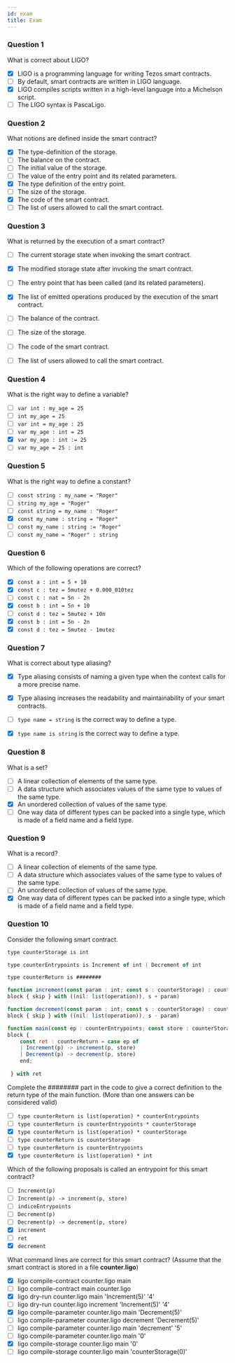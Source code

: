 ```yaml
---
id: exam
title: Exam
---
```


### Question 1

What is correct about LIGO?

- [x] LIGO is a programming language for writing Tezos smart contracts.
- [ ] By default, smart contracts are written in LIGO language.
- [x] LIGO compiles scripts written in a high-level language into a Michelson script.
- [ ] The LIGO syntax is PascaLigo.

### Question 2

What notions are defined inside the smart contract?

- [x] The type-definition of the storage.
- [ ] The balance on the contract.
- [ ] The initial value of the storage.
- [ ] The value of the entry point and its related parameters.
- [x] The type definition of the entry point.
- [ ] The size of the storage.
- [x] The code of the smart contract.
- [ ] The list of users allowed to call the smart contract.

### Question 3

What is returned by the execution of a smart contract?

- [ ] The current storage state when invoking the smart contract.
- [x] The modified storage state after invoking the smart contract.
- [ ] The entry point that has been called (and its related parameters).
- [x] The list of emitted operations produced by the execution of the smart contract.
- [ ] The balance of the contract.
- [ ] The size of the storage.
- [ ] The code of the smart contract.
- [ ] The list of users allowed to call the smart contract.


### Question 4

What is the right way to define a variable?

- [ ] `var int : my_age = 25`
- [ ] `int my_age = 25`
- [ ] `var int = my_age : 25`
- [ ] `var my_age : int = 25`
- [x] `var my_age : int := 25`
- [ ] `var my_age = 25 : int`

### Question 5

What is the right way to define a constant?

- [ ] `const string : my_name = "Roger"`
- [ ] `string my_age = "Roger"`
- [ ] `const string = my_name : "Roger"`
- [x] `const my_name : string = "Roger"`
- [ ] `const my_name : string := "Roger"`
- [ ] `const my_name = "Roger" : string`

### Question 6

Which of the following operations are correct?

- [x] `const a : int = 5 + 10`
- [x] `const c : tez = 5mutez + 0.000_010tez`
- [ ] `const c : nat = 5n - 2n`
- [x] `const b : int = 5n + 10`
- [ ] `const d : tez = 5mutez + 10n`
- [x] `const b : int = 5n - 2n`
- [x] `const d : tez = 5mutez - 1mutez`

### Question 7

What is correct about type aliasing?

- [x] Type aliasing consists of naming a given type when the context calls for a more precise name.
- [x] Type aliasing increases the readability and maintainability of your smart contracts.
- [ ] `type name = string` is the correct way to define a type.
- [x] `type name is string` is the correct way to define a type.


### Question 8

What is a set?

- [ ] A linear collection of elements of the same type.
- [ ] A data structure which associates values of the same type to values of the same type.
- [x] An unordered collection of values of the same type.
- [ ] One way data of different types can be packed into a single type, which is made of a field name and a field type.

### Question 9

What is a record?

- [ ] A linear collection of elements of the same type.
- [ ] A data structure which associates values of the same type to values of the same type.
- [ ] An unordered collection of values of the same type.
- [x] One way data of different types can be packed into a single type, which is made of a field name and a field type.

###

### Question 10

Consider the following smart contract.

```js
type counterStorage is int

type counterEntrypoints is Increment of int | Decrement of int

type counterReturn is ########

function increment(const param : int; const s : counterStorage) : counterReturn is 
block { skip } with ((nil: list(operation)), s + param)

function decrement(const param : int; const s : counterStorage) : counterReturn is 
block { skip } with ((nil: list(operation)), s - param)

function main(const ep : counterEntrypoints; const store : counterStorage) : counterReturn is
block { 
    const ret : counterReturn = case ep of 
    | Increment(p) -> increment(p, store)
    | Decrement(p) -> decrement(p, store)
    end;
    
 } with ret
```

Complete the ######## part in the code to give a correct definition to the return type of the main function.
(More than one answers can be considered valid)

- [ ] `type counterReturn is list(operation) * counterEntrypoints`
- [ ] `type counterReturn is counterEntrypoints * counterStorage`
- [x] `type counterReturn is list(operation) * counterStorage`
- [ ] `type counterReturn is counterStorage`
- [ ] `type counterReturn is counterEntrypoints`
- [x] `type counterReturn is list(operation) * int`

Which of the following proposals is called an entrypoint for this smart contract?

- [ ] `Increment(p)`
- [ ] `Increment(p) -> increment(p, store)`
- [ ] `indiceEntrypoints`
- [ ] `Decrement(p)`
- [ ] `Decrement(p) -> decrement(p, store)`
- [x] `increment`
- [ ] `ret`
- [x] `decrement`

What command lines are correct for this smart contract?
(Assume that the smart contract is stored in a file **counter.ligo**)

- [x] ligo compile-contract counter.ligo main
- [ ] ligo compile-contract main counter.ligo
- [x] ligo dry-run counter.ligo main 'Increment(5)' '4'
- [ ] ligo dry-run counter.ligo increment 'Increment(5)' '4'
- [x] ligo compile-parameter counter.ligo main 'Decrement(5)'
- [ ] ligo compile-parameter counter.ligo decrement 'Decrement(5)'
- [ ] ligo compile-parameter counter.ligo main 'decrement' '5'
- [ ] ligo compile-parameter counter.ligo main '0'
- [x] ligo compile-storage counter.ligo main '0'
- [ ] ligo compile-storage counter.ligo main 'counterStorage(0)'
